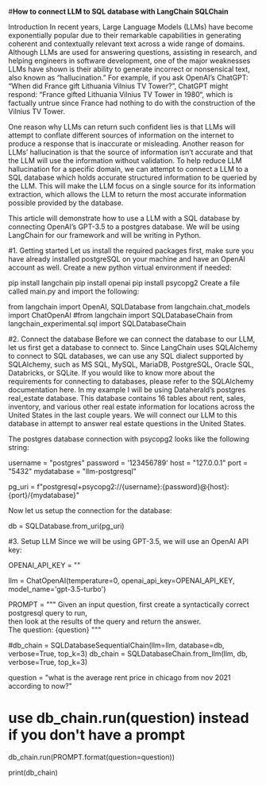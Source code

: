 #**How to connect LLM to SQL database with LangChain SQLChain**

Introduction
In recent years, Large Language Models (LLMs) have become exponentially popular due to their remarkable capabilities in generating coherent and contextually relevant text across a wide range of domains. Although LLMs are used for answering questions, assisting in research, and helping engineers in software development, one of the major weaknesses LLMs have shown is their ability to generate incorrect or nonsensical text, also known as “hallucination.” For example, if you ask OpenAI’s ChatGPT: “When did France gift Lithuania Vilnius TV Tower?”, ChatGPT might respond: “France gifted Lithuania Vilnius TV Tower in 1980“, which is factually untrue since France had nothing to do with the construction of the Vilnius TV Tower.

One reason why LLMs can return such confident lies is that LLMs will attempt to conflate different sources of information on the internet to produce a response that is inaccurate or misleading. Another reason for LLMs’ hallucination is that the source of information isn’t accurate and that the LLM will use the information without validation. To help reduce LLM hallucination for a specific domain, we can attempt to connect a LLM to a SQL database which holds accurate structured information to be queried by the LLM. This will make the LLM focus on a single source for its information extraction, which allows the LLM to return the most accurate information possible provided by the database.

This article will demonstrate how to use a LLM with a SQL database by connecting OpenAI’s GPT-3.5 to a postgres database. We will be using LangChain for our framework and will be writing in Python.

#1. Getting started
Let us install the required packages first, make sure you have already installed postgreSQL on your machine and have an OpenAI account as well. Create a new python virtual environment if needed:

pip install langchain 
pip install openai
pip install psycopg2
Create a file called main.py and import the following:

from langchain import OpenAI, SQLDatabase
from langchain.chat_models import ChatOpenAI
#from langchain import SQLDatabaseChain
from langchain_experimental.sql import SQLDatabaseChain

#2. Connect the database
Before we can connect the database to our LLM, let us first get a database to connect to. Since LangChain uses SQLAlchemy to connect to SQL databases, we can use any SQL dialect supported by SQLAlchemy, such as MS SQL, MySQL, MariaDB, PostgreSQL, Oracle SQL, Databricks, or SQLite. If you would like to know more about the requirements for connecting to databases, please refer to the SQLAlchemy documentation here. In my example I will be using Dataherald’s postgres real_estate database. This database contains 16 tables about rent, sales, inventory, and various other real estate information for locations across the United States in the last couple years. We will connect our LLM to this database in attempt to answer real estate questions in the United States.

The postgres database connection with psycopg2 looks like the following string:

username = "postgres"
password = '123456789'
host = "127.0.0.1"
port = "5432"
mydatabase = "llm-postgresql"

pg_uri = f"postgresql+psycopg2://{username}:{password}@{host}:{port}/{mydatabase}"


Now let us setup the connection for the database:

db = SQLDatabase.from_uri(pg_uri)



#3. Setup LLM
Since we will be using GPT-3.5, we will use an OpenAI API key:

OPENAI_API_KEY = ""

llm = ChatOpenAI(temperature=0, openai_api_key=OPENAI_API_KEY, model_name='gpt-3.5-turbo')

PROMPT = """ 
Given an input question, first create a syntactically correct postgresql query to run,  
then look at the results of the query and return the answer.  
The question: {question}
"""

#db_chain = SQLDatabaseSequentialChain(llm=llm, database=db, verbose=True, top_k=3)
db_chain = SQLDatabaseChain.from_llm(llm, db, verbose=True, top_k=3)

question = "what is the average rent price in chicago from nov 2021 according to now?" 
# use db_chain.run(question) instead if you don't have a prompt
db_chain.run(PROMPT.format(question=question))

print(db_chain)

